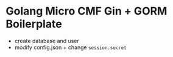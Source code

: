 Golang Micro CMF Gin + GORM Boilerplate
=======================================

* create database and user
* modify config.json + change `session.secret`
